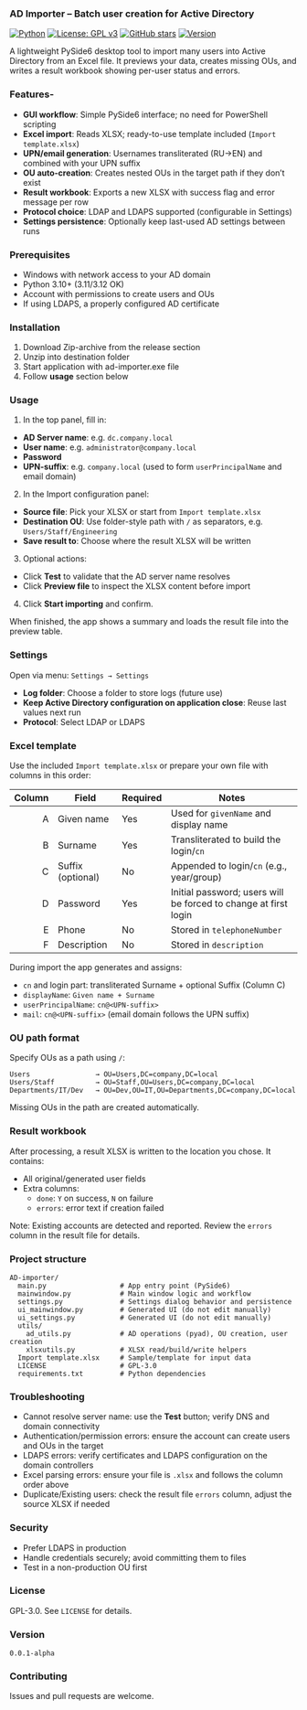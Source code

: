 ### AD Importer – Batch user creation for Active Directory

[![Python](https://img.shields.io/badge/Python-3.10+-blue.svg)](https://www.python.org/downloads/)
[![License: GPL v3](https://img.shields.io/badge/License-GPLv3-green.svg)](LICENSE)
[![GitHub stars](https://img.shields.io/github/stars/menkar85/ADuser_batch_add)](https://github.com/menkar85/AD-importer/stargazers)
[![Version](https://img.shields.io/badge/version-0.0.1-green.svg)](https://github.com/menkar85/AD-importer/releases)

A lightweight PySide6 desktop tool to import many users into Active Directory from an Excel file. It previews your data, creates missing OUs, and writes a result workbook showing per-user status and errors.

### Features-

- **GUI workflow**: Simple PySide6 interface; no need for PowerShell scripting
- **Excel import**: Reads XLSX; ready-to-use template included (`Import template.xlsx`)
- **UPN/email generation**: Usernames transliterated (RU→EN) and combined with your UPN suffix
- **OU auto-creation**: Creates nested OUs in the target path if they don’t exist
- **Result workbook**: Exports a new XLSX with success flag and error message per row
- **Protocol choice**: LDAP and LDAPS supported (configurable in Settings)
- **Settings persistence**: Optionally keep last-used AD settings between runs

### Prerequisites

- Windows with network access to your AD domain
- Python 3.10+ (3.11/3.12 OK)
- Account with permissions to create users and OUs
- If using LDAPS, a properly configured AD certificate

### Installation

1) Download Zip-archive from the release section
2) Unzip into destination folder
3) Start application with ad-importer.exe file
4) Follow **usage** section below

### Usage

1) In the top panel, fill in:
- **AD Server name**: e.g. `dc.company.local`
- **User name**: e.g. `administrator@company.local`
- **Password**
- **UPN-suffix**: e.g. `company.local` (used to form `userPrincipalName` and email domain)

2) In the Import configuration panel:
- **Source file**: Pick your XLSX or start from `Import template.xlsx`
- **Destination OU**: Use folder-style path with `/` as separators, e.g. `Users/Staff/Engineering`
- **Save result to**: Choose where the result XLSX will be written

3) Optional actions:
- Click **Test** to validate that the AD server name resolves
- Click **Preview file** to inspect the XLSX content before import

4) Click **Start importing** and confirm.

When finished, the app shows a summary and loads the result file into the preview table.

### Settings

Open via menu: `Settings → Settings`

- **Log folder**: Choose a folder to store logs (future use)
- **Keep Active Directory configuration on application close**: Reuse last values next run
- **Protocol**: Select LDAP or LDAPS

### Excel template

Use the included `Import template.xlsx` or prepare your own file with columns in this order:

| Column | Field              | Required | Notes |
|-------:|--------------------|----------|-------|
| A      | Given name         | Yes      | Used for `givenName` and display name |
| B      | Surname            | Yes      | Transliterated to build the login/`cn` |
| C      | Suffix (optional)  | No       | Appended to login/`cn` (e.g., year/group) |
| D      | Password           | Yes      | Initial password; users will be forced to change at first login |
| E      | Phone              | No       | Stored in `telephoneNumber` |
| F      | Description        | No       | Stored in `description` |

During import the app generates and assigns:
- `cn` and login part: transliterated Surname + optional Suffix (Column C)
- `displayName`: `Given name + Surname`
- `userPrincipalName`: `cn@<UPN-suffix>`
- `mail`: `cn@<UPN-suffix>` (email domain follows the UPN suffix)

### OU path format

Specify OUs as a path using `/`:

```text
Users                → OU=Users,DC=company,DC=local
Users/Staff          → OU=Staff,OU=Users,DC=company,DC=local
Departments/IT/Dev   → OU=Dev,OU=IT,OU=Departments,DC=company,DC=local
```

Missing OUs in the path are created automatically.

### Result workbook

After processing, a result XLSX is written to the location you chose. It contains:
- All original/generated user fields
- Extra columns:
  - `done`: `Y` on success, `N` on failure
  - `errors`: error text if creation failed

Note: Existing accounts are detected and reported. Review the `errors` column in the result file for details.

### Project structure

```text
AD-importer/
  main.py                  # App entry point (PySide6)
  mainwindow.py            # Main window logic and workflow
  settings.py              # Settings dialog behavior and persistence
  ui_mainwindow.py         # Generated UI (do not edit manually)
  ui_settings.py           # Generated UI (do not edit manually)
  utils/
    ad_utils.py            # AD operations (pyad), OU creation, user creation
    xlsxutils.py           # XLSX read/build/write helpers
  Import template.xlsx     # Sample/template for input data
  LICENSE                  # GPL-3.0
  requirements.txt         # Python dependencies
```

### Troubleshooting

- Cannot resolve server name: use the **Test** button; verify DNS and domain connectivity
- Authentication/permission errors: ensure the account can create users and OUs in the target
- LDAPS errors: verify certificates and LDAPS configuration on the domain controllers
- Excel parsing errors: ensure your file is `.xlsx` and follows the column order above
- Duplicate/Existing users: check the result file `errors` column, adjust the source XLSX if needed

### Security

- Prefer LDAPS in production
- Handle credentials securely; avoid committing them to files
- Test in a non-production OU first

### License

GPL-3.0. See `LICENSE` for details.

### Version

`0.0.1-alpha`

### Contributing

Issues and pull requests are welcome.
